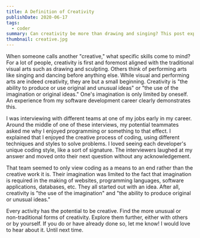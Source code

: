 ```yaml
---
title: A Definition of Creativity
publishDate: 2020-06-17
tags:
  - coder
summary: Can creativity be more than drawing and singing? This post explores how imagination and its limits affect what's considered a creative work.
thumbnail: creative.jpg
---
```


When someone calls another "creative," what specific skills come to mind? For a lot of people, creativity is first and foremost aligned with the traditional visual arts such as drawing and sculpting. Others think of performing arts like singing and dancing before anything else. While visual and performing arts are indeed creativity, they are but a small beginning. Creativity is "the ability to produce or use original and unusual ideas" or "the use of the imagination or original ideas." One's imagination is only limited by oneself. An experience from my software development career clearly demonstrates this.

I was interviewing with different teams at one of my jobs early in my career. Around the middle of one of these interviews, my potential teammates asked me why I enjoyed programming or something to that effect. I explained that I enjoyed the creative process of coding, using different techniques and styles to solve problems. I loved seeing each developer's unique coding style, like a sort of signature. The interviewers laughed at my answer and moved onto their next question without any acknowledgement.

That team seemed to only view coding as a means to an end rather than the creative work it is. Their imagination was limited to the fact that imagination is required in the making of websites, programming languages, software applications, databases, etc. They all started out with an idea. After all, creativity is "the use of the imagination" and "the ability to produce original or unusual ideas."

Every activity has the potential to be creative. Find the more unusual or non-traditional forms of creativity. Explore them further, either with others or by yourself. If you do or have already done so, let me know! I would love to hear about it. Until next time.
